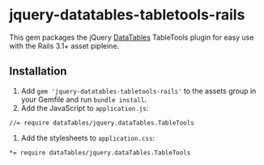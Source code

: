 # jquery-datatables-tabletools-rails

This gem packages the jQuery [DataTables](http://datatables.net/) TableTools plugin for easy use with the Rails 3.1+ asset pipleine.

## Installation

1. Add `gem 'jquery-datatables-tabletools-rails'` to the assets group in your Gemfile and run `bundle install`.
1. Add the JavaScript to `application.js`:

`//= require dataTables/jquery.dataTables.TableTools`

1. Add the stylesheets to `application.css`:

`*= require dataTables/jquery.dataTables.TableTools`

